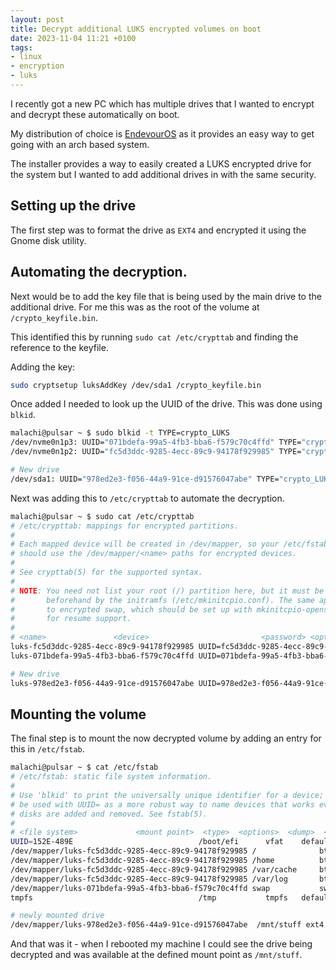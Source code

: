 ```yaml
---
layout: post
title: Decrypt additional LUKS encrypted volumes on boot
date: 2023-11-04 11:21 +0100
tags:
- linux
- encryption
- luks
---
```


I recently got a new PC which has multiple drives that I wanted to encrypt and decrypt these automatically on boot.

My distribution of choice is [EndevourOS][0] as it provides an easy way to get going with an arch based system.

The installer provides a way to easily created a LUKS encrypted drive for the system but I wanted to add additional drives in with the same security.

## Setting up the drive

The first step was to format the drive as `EXT4` and encrypted it using the Gnome disk utility. 

## Automating the decryption.

Next would be to add the key file that is being used by the main drive to the additional drive. For me this was as the root of the volume at `/crypto_keyfile.bin`.

This identified this by running `sudo cat /etc/crypttab` and finding the reference to the keyfile.

Adding the key:

```bash
sudo cryptsetup luksAddKey /dev/sda1 /crypto_keyfile.bin
```

Once added I needed to look up the UUID of the drive. This was done using `blkid`.

```bash
malachi@pulsar ~ $ sudo blkid -t TYPE=crypto_LUKS
/dev/nvme0n1p3: UUID="071bdefa-99a5-4fb3-bba6-f579c70c4ffd" TYPE="crypto_LUKS" PARTUUID="f32c0419-7a66-4d1a-a2ed-118041af01ee"
/dev/nvme0n1p2: UUID="fc5d3ddc-9285-4ecc-89c9-94178f929985" TYPE="crypto_LUKS" PARTLABEL="endeavouros" PARTUUID="4b831e27-8df0-427c-bf3d-2bf59879d638"

# New drive
/dev/sda1: UUID="978ed2e3-f056-44a9-91ce-d91576047abe" TYPE="crypto_LUKS" PARTLABEL="Basic data partition" PARTUUID="b87a3f60-abbd-480a-a65d-294d089bf2c5"
```

Next was adding this to `/etc/crypttab` to automate the decryption.

```bash
malachi@pulsar ~ $ sudo cat /etc/crypttab 
# /etc/crypttab: mappings for encrypted partitions.
#
# Each mapped device will be created in /dev/mapper, so your /etc/fstab
# should use the /dev/mapper/<name> paths for encrypted devices.
#
# See crypttab(5) for the supported syntax.
#
# NOTE: You need not list your root (/) partition here, but it must be set up
#       beforehand by the initramfs (/etc/mkinitcpio.conf). The same applies
#       to encrypted swap, which should be set up with mkinitcpio-openswap
#       for resume support.
#
# <name>               <device>                         <password> <options>
luks-fc5d3ddc-9285-4ecc-89c9-94178f929985 UUID=fc5d3ddc-9285-4ecc-89c9-94178f929985     /crypto_keyfile.bin luks
luks-071bdefa-99a5-4fb3-bba6-f579c70c4ffd UUID=071bdefa-99a5-4fb3-bba6-f579c70c4ffd     /crypto_keyfile.bin luks

# New drive
luks-978ed2e3-f056-44a9-91ce-d91576047abe UUID=978ed2e3-f056-44a9-91ce-d91576047abe     /crypto_keyfile.bin luks
```

## Mounting the volume

The final step is to mount the now decrypted volume by adding an entry for this in `/etc/fstab`.


```bash
malachi@pulsar ~ $ cat /etc/fstab 
# /etc/fstab: static file system information.
#
# Use 'blkid' to print the universally unique identifier for a device; this may
# be used with UUID= as a more robust way to name devices that works even if
# disks are added and removed. See fstab(5).
#
# <file system>             <mount point>  <type>  <options>  <dump>  <pass>
UUID=152E-489E                            /boot/efi      vfat    defaults,noatime 0 2
/dev/mapper/luks-fc5d3ddc-9285-4ecc-89c9-94178f929985 /              btrfs   subvol=/@,defaults,noatime,compress=zstd 0 0
/dev/mapper/luks-fc5d3ddc-9285-4ecc-89c9-94178f929985 /home          btrfs   subvol=/@home,defaults,noatime,compress=zstd 0 0
/dev/mapper/luks-fc5d3ddc-9285-4ecc-89c9-94178f929985 /var/cache     btrfs   subvol=/@cache,defaults,noatime,compress=zstd 0 0
/dev/mapper/luks-fc5d3ddc-9285-4ecc-89c9-94178f929985 /var/log       btrfs   subvol=/@log,defaults,noatime,compress=zstd 0 0
/dev/mapper/luks-071bdefa-99a5-4fb3-bba6-f579c70c4ffd swap           swap    defaults   0 0
tmpfs                                     /tmp           tmpfs   defaults,noatime,mode=1777 0 0

# newly mounted drive
/dev/mapper/luks-978ed2e3-f056-44a9-91ce-d91576047abe  /mnt/stuff ext4    rw,relatime   0    2
```

And that was it - when I rebooted my machine I could see the drive being decrypted and was available at the defined mount point as `/mnt/stuff`.


[0]: https://endeavouros.com/
